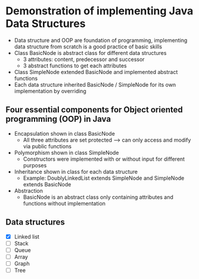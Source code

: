 # Demonstration of implementing Java Data Structures 

* Data structure and OOP are foundation of programming, implementing data structure from scratch is a good practice of basic skills 
* Class BasicNode is abstract class for different data structures
  * 3 attributes: content, predecessor and successor
  * 3 abstract functions to get each attributes
* Class SimpleNode extended BasicNode and implemented abstract functions
* Each data structure inherited BasicNode / SimpleNode for its own implementation by overriding

##  Four essential components for Object oriented programming (OOP) in Java
* Encapsulation shown in class BasicNode
  * All three attributes are set protected --> can only access and modify via public functions
* Polymorphism shown in class SimpleNode
  * Constructors were implemented with or without input for different purposes
* Inheritance shown in class for each data structure
  * Example: DoublyLinkedList extends SimpleNode and SimpleNode extends BasicNode
* Abstraction
  * BasicNode is an abstract class only containing attributes and functions without implementation

## Data structures
- [X] Linked list
- [ ] Stack
- [ ] Queue
- [ ] Array
- [ ] Graph
- [ ] Tree